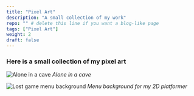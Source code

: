 ```yaml
---
title: "Pixel Art"
description: "A small collection of my work"
repo: "" # delete this line if you want a blog-like page
tags: ["Pixel Art"]
weight: 2
draft: false
---
```



### Here is a small collection of my pixel art

![Alone in a cave](/images/Cave.png)
*Alone in a cave*

![Lost game menu background](/images/MenuBC.png)
*Menu background for my 2D platformer*

